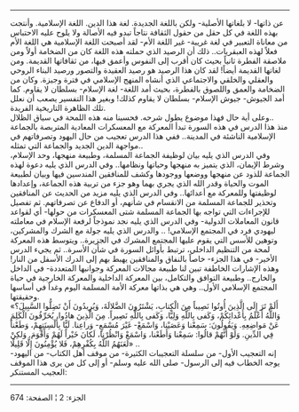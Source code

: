 ------------------------------------------------------------------------

عن ذاتها- لا بلغاتها الأصلية- ولكن باللغة الجديدة. لغة هذا الدين. اللغة
الإسلامية. وأنتجت بهذه اللغة في كل حقل من حقول الثقافة نتاجاً تبدو فيه
الأصالة ولا يلوح عليه الاحتباس من معاناة التعبير في لغة غريبة- غير اللغة
الأم- لقد أصبحت اللغة الإسلامية هي اللغة الأم فعلاً لهذه العبقريات.. ذلك
أن الرصيد الذي حملته هذه اللغة كان من الضخامة أولاً ومن ملاصقة الفطرة
ثانياً بحيث كان أقرب إلى النفوس وأعمق فيها، من ثقافاتها القديمة. ومن
لغاتها القديمة أيضاً! لقد كان هذا الرصيد هو رصيد العقيدة والتصور ورصيد
البناء الروحي والعقلي والخلقي والاجتماعي الذي أنشاه المنهج الإسلامي في
فترة وجيزة. وكان من الضخامة والعمق واللصوق بالفطرة، بحيث أمد اللغة- لغة
الإسلام- بسلطان لا يقاوم. كما أمد الجيوش- جيوش الإسلام- بسلطان لا يقاوم
كذلك! وبغير هذا التفسير يصعب أن نعلل تلك الظاهرة التاريخية الفريدة.  
وعلى أية حال فهذا موضوع يطول شرحه. فحسبنا منه هذه اللمحة في سياق
الظلال..  
منذ هذا الدرس في هذه السورة تبدأ المعركة مع المعسكرات المعادية المتربصة
بالجماعة الإسلامية الناشئة في المدينة.. ففي هذا الدرس تعجيب من حال
اليهود وتصرفاتهم في مواجهة الدين الجديد والجماعة التي تمثله..  
وفي الدرس الذي يليه بيان لوظيفة الجماعة المسلمة، وطبيعة منهجها، وحد
الإسلام، وشرط الإيمان، الذي يتميز به منهجها وحياتها ونظامها.. وفي الدرس
الذي يليه دعوة لهذه الجماعة للذود عن منهجها ووضعها ووجودها وكشف
للمنافقين المندسين فيها وبيان لطبيعة الموت والحياة وقدر الله الذي يجري
بهما وهو جزء من تربية هذه الجماعة، وإعدادها لوظيفتها وللمعركة مع
أعدائها.. وفي الدرس الذي يليه مزيد من الحديث عن المنافقين وتحذير للجماعة
المسلمة من الانقسام في شأنهم، أو الدفاع عن تصرفاتهم. ثم تفصيل للإجراءات
التي تواجه بها الجماعة المسلمة شتى المعسكرات من حولها- أي لقواعد قانون
المعاملات الدولية- وفي الدرس الذي يليه نجد نموذجاً لرفعة الإسلام في
معاملته ليهودي فرد في المجتمع الإسلامي! .. والدرس الذي يليه جولة مع
الشرك والمشركين، وتوهين للأسس التي يقوم عليها المجتمع المشرك في
الجزيرة.. ويتوسط هذه المعركة لمحة من التنظيم الداخلي، ترتبط بأوائل
السورة في شأن الأسرة.. ثم يجيء الدرس الأخير- في هذا الجزء- خاصاً بالنفاق
والمنافقين يهبط بهم إلى الدرك الأسفل من النار! وهذه الإشارات الخاطفة
تبين لنا طبيعة مجالات المعركة وجوانبها المتعددة- في الداخل والخارج..
وطبيعة التوافق والتكامل، بين المعركة الداخلية والمعركة الخارجية في حياة
المجتمع الإسلامي الأول.. وهي هي بذاتها معركة الأمة المسلمة اليوم وغداً في
أساسها وحقيقتها.  
«أَلَمْ تَرَ إِلَى الَّذِينَ أُوتُوا نَصِيباً مِنَ الْكِتابِ، يَشْتَرُونَ الضَّلالَةَ، وَيُرِيدُونَ أَنْ
تَضِلُّوا السَّبِيلَ؟ وَاللَّهُ أَعْلَمُ بِأَعْدائِكُمْ، وَكَفى بِاللَّهِ وَلِيًّا، وَكَفى بِاللَّهِ نَصِيراً. مِنَ
الَّذِينَ هادُوا، يُحَرِّفُونَ الْكَلِمَ عَنْ مَواضِعِهِ. وَيَقُولُونَ: سَمِعْنا وَعَصَيْنا، وَاسْمَعْ- غَيْرَ
مُسْمَعٍ- وَراعِنا. لَيًّا بِأَلْسِنَتِهِمْ، وَطَعْناً فِي الدِّينِ. وَلَوْ أَنَّهُمْ قالُوا: سَمِعْنا
وَأَطَعْنا، وَاسْمَعْ وَانْظُرْنا، لَكانَ خَيْراً لَهُمْ وَأَقْوَمَ. وَلكِنْ لَعَنَهُمُ اللَّهُ بِكُفْرِهِمْ، فَلا
يُؤْمِنُونَ إِلَّا قَلِيلًا» ..  
إنه التعجيب الأول- من سلسلة التعجيبات الكثيرة- من موقف أهل الكتاب- من
اليهود- يوجه الخطاب فيه إلى الرسول- صلى الله عليه وسلم- أو إلى كل من يرى
هذا الموقف العجيب المستنكر:

------------------------------------------------------------------------

الجزء: 2 ¦ الصفحة: 674
